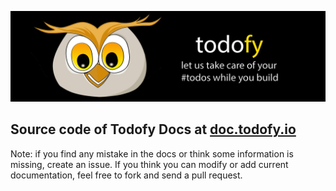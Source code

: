 ![Todofy banner](assets/img/mail.jpg)

## Source code of Todofy Docs at [doc.todofy.io](http://doc.todofy.io)

Note: if you find any mistake in the docs or think some information is missing, create an issue.
If you think you can modify or add current documentation, feel free to fork and send a pull request.
